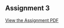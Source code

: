 ## Assignment 3

[View the Assignment PDF](https://github.com/7usseinel8areb/DEPI/blob/master/MS%20SQL%20Server/Session3/Week3_Assignment.pdf)
